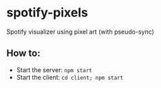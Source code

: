 # spotify-pixels
Spotify visualizer using pixel art (with pseudo-sync)

## How to:
- Start the server: ```npm start```
- Start the client: ```cd client; npm start```
